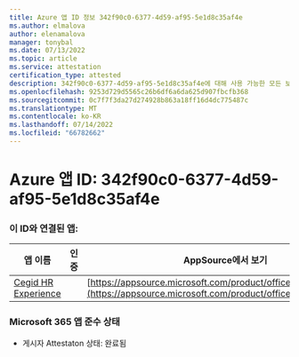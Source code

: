```yaml
---
title: Azure 앱 ID 정보 342f90c0-6377-4d59-af95-5e1d8c35af4e
ms.author: elmalova
author: elenamalova
manager: tonybal
ms.date: 07/13/2022
ms.topic: article
ms.service: attestation
certification_type: attested
description: 342f90c0-6377-4d59-af95-5e1d8c35af4e에 대해 사용 가능한 모든 보안 및 규정 준수 정보입니다.
ms.openlocfilehash: 9253d729d5565c26b6df6a6da625d907fbcfb368
ms.sourcegitcommit: 0c7f7f3da27d274928b863a18ff16d4dc775487c
ms.translationtype: MT
ms.contentlocale: ko-KR
ms.lasthandoff: 07/14/2022
ms.locfileid: "66782662"
---
```

# <a name="azure-app-id-342f90c0-6377-4d59-af95-5e1d8c35af4e"></a>Azure 앱 ID: 342f90c0-6377-4d59-af95-5e1d8c35af4e


### <a name="apps-associated-with-this-id"></a>이 ID와 연결된 앱:
| **앱 이름** | **인증** | **AppSource에서 보기** |
|--------------|---------------|-----------------------|
| [Cegid HR Experience](../forward/WA200004302.md) |  | [https://appsource.microsoft.com/product/office/WA200004302](https://appsource.microsoft.com/product/office/WA200004302) |

### <a name="microsoft-365-app-compliance-status"></a>Microsoft 365 앱 준수 상태
- 게시자 Attestaton 상태: 완료됨
